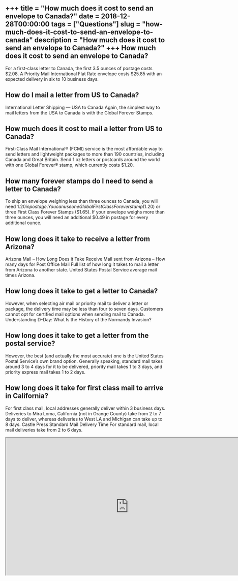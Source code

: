+++
title = "How much does it cost to send an envelope to Canada?"
date = 2018-12-28T00:00:00
tags = ["Questions"]
slug = "how-much-does-it-cost-to-send-an-envelope-to-canada"
description = "How much does it cost to send an envelope to Canada?"
+++
How much does it cost to send an envelope to Canada?
----------------------------------------------------

For a first-class letter to Canada, the first 3.5 ounces of postage costs $2.08. A Priority Mail International Flat Rate envelope costs $25.85 with an expected delivery in six to 10 business days.

How do I mail a letter from US to Canada?
-----------------------------------------

International Letter Shipping — USA to Canada Again, the simplest way to mail letters from the USA to Canada is with the Global Forever Stamps.

How much does it cost to mail a letter from US to Canada?
---------------------------------------------------------

First-Class Mail International® (FCMI) service is the most affordable way to send letters and lightweight packages to more than 190 countries, including Canada and Great Britain. Send 1 oz letters or postcards around the world with one Global Forever® stamp, which currently costs $1.20.

How many forever stamps do I need to send a letter to Canada?
-------------------------------------------------------------

To ship an envelope weighing less than three ounces to Canada, you will need $1.20 in postage. You can use one Global First Class Forever stamp ($1.20) or three First Class Forever Stamps ($1.65). If your envelope weighs more than three ounces, you will need an additional $0.49 in postage for every additional ounce.

How long does it take to receive a letter from Arizona?
-------------------------------------------------------

Arizona Mail – How Long Does it Take Receive Mail sent from Arizona – How many days for Post Office Mail Full list of how long it takes to mail a letter from Arizona to another state. United States Postal Service average mail times Arizona.

How long does it take to get a letter to Canada?
------------------------------------------------

However, when selecting air mail or priority mail to deliver a letter or package, the delivery time may be less than four to seven days. Customers cannot opt for certified mail options when sending mail to Canada. Understanding D-Day: What Is the History of the Normandy Invasion?

How long does it take to get a letter from the postal service?
--------------------------------------------------------------

However, the best (and actually the most accurate) one is the United States Postal Service’s own brand option. Generally speaking, standard mail takes around 3 to 4 days for it to be delivered, priority mail takes 1 to 3 days, and priority express mail takes 1 to 2 days.

How long does it take for first class mail to arrive in California?
-------------------------------------------------------------------

For first class mail, local addresses generally deliver within 3 business days. Deliveries to Mira Loma, California (not in Orange County) take from 2 to 7 days to deliver, whereas deliveries to West LA and Michigan can take up to 8 days. Castle Press Standard Mail Delivery Time For standard mail, local mail deliveries take from 2 to 6 days.

<iframe allow="accelerometer; autoplay; clipboard-write; encrypted-media; gyroscope; picture-in-picture" allowfullscreen="" class="__youtube_prefs__  epyt-is-override  no-lazyload" data-no-lazy="1" data-origheight="433" data-origwidth="770" data-skipgform_ajax_framebjll="" height="433" id="_ytid_19913" loading="lazy" src="https://www.youtube.com/embed/ol-RcWNd-Kc?enablejsapi=1&autoplay=0&cc_load_policy=0&cc_lang_pref=&iv_load_policy=1&loop=0&modestbranding=0&rel=1&fs=1&playsinline=0&autohide=2&theme=dark&color=red&controls=1&" title="YouTube player" width="770"></iframe>